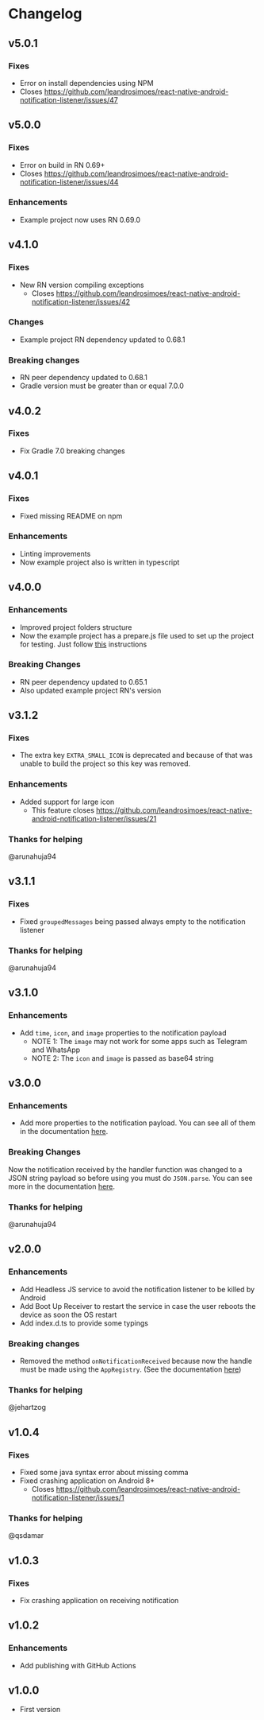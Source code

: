 # Changelog

## v5.0.1

### Fixes

* Error on install dependencies using NPM
* Closes https://github.com/leandrosimoes/react-native-android-notification-listener/issues/47

## v5.0.0

### Fixes

* Error on build in RN 0.69+
* Closes https://github.com/leandrosimoes/react-native-android-notification-listener/issues/44

### Enhancements

* Example project now uses RN 0.69.0

## v4.1.0

### Fixes

* New RN version compiling exceptions
    - Closes https://github.com/leandrosimoes/react-native-android-notification-listener/issues/42

### Changes

* Example project RN dependency updated to 0.68.1

### Breaking changes

* RN peer dependency updated to 0.68.1
* Gradle version must be greater than or equal 7.0.0

## v4.0.2

### Fixes

* Fix Gradle 7.0 breaking changes

## v4.0.1

### Fixes

* Fixed missing README on npm

### Enhancements

* Linting improvements
* Now example project also is written in typescript

## v4.0.0

### Enhancements

* Improved project folders structure
* Now the example project has a prepare.js file used to set up the project for testing. Just follow [this](https://github.com/leandrosimoes/react-native-android-notification-listener/blob/master/example/README.md) instructions

### Breaking Changes

* RN peer dependency updated to 0.65.1
* Also updated example project RN's version

## v3.1.2

### Fixes

* The extra key `EXTRA_SMALL_ICON` is deprecated and because of that was unable to build the project so this key was removed.

### Enhancements

* Added support for large icon
    - This feature closes https://github.com/leandrosimoes/react-native-android-notification-listener/issues/21

### Thanks for helping

@arunahuja94

## v3.1.1

### Fixes

* Fixed `groupedMessages` being passed always empty to the notification listener

### Thanks for helping

@arunahuja94

## v3.1.0

### Enhancements

* Add `time`, `icon`, and `image` properties to the notification payload
    - NOTE 1: The `image` may not work for some apps such as Telegram and WhatsApp
    - NOTE 2: The `icon` and `image` is passed as base64 string

## v3.0.0

### Enhancements

* Add more properties to the notification payload. You can see all of them in the documentation [here](https://github.com/leandrosimoes/react-native-android-notification-listener).

### Breaking Changes

Now the notification received by the handler function was changed to a JSON string payload so before using you must do `JSON.parse`. You can see more in the documentation [here](https://github.com/leandrosimoes/react-native-android-notification-listener).

### Thanks for helping

@arunahuja94

## v2.0.0

### Enhancements

* Add Headless JS service to avoid the notification listener to be killed by Android
* Add Boot Up Receiver to restart the service in case the user reboots the device as soon the OS restart
* Add index.d.ts to provide some typings

### Breaking changes

* Removed the method `onNotificationReceived` because now the handle must be made using the `AppRegistry`. (See the documentation [here](https://github.com/leandrosimoes/react-native-android-notification-listener))

### Thanks for helping

@jehartzog

## v1.0.4

### Fixes

* Fixed some java syntax error about missing comma
* Fixed crashing application on Android 8+
    - Closes https://github.com/leandrosimoes/react-native-android-notification-listener/issues/1

### Thanks for helping

@qsdamar

## v1.0.3

### Fixes

* Fix crashing application on receiving notification

## v1.0.2

### Enhancements

* Add publishing with GitHub Actions

## v1.0.0

* First version
